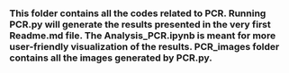 ### This folder contains all the codes related to PCR. Running PCR.py will generate the results presented in the very first Readme.md file. The Analysis_PCR.ipynb is meant for more user-friendly visualization of the results. PCR_images folder contains all the images generated by PCR.py.